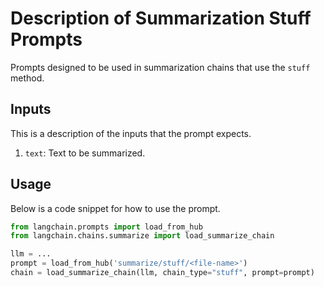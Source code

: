 # Description of Summarization Stuff Prompts

Prompts designed to be used in summarization chains that use the `stuff` method.

## Inputs

This is a description of the inputs that the prompt expects.

1. `text`: Text to be summarized.


## Usage

Below is a code snippet for how to use the prompt.

```python
from langchain.prompts import load_from_hub
from langchain.chains.summarize import load_summarize_chain

llm = ...
prompt = load_from_hub('summarize/stuff/<file-name>')
chain = load_summarize_chain(llm, chain_type="stuff", prompt=prompt)
```


